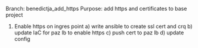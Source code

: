 Branch: benedictja_add_https
Purpose: add https and certificates to base project

1. Enable https on ingres point
    a) write ansible to create ssl cert and crq
    b) update IaC for paz lb to enable https
    c) push cert to paz lb
    d) update config

    